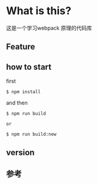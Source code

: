 # What is this?
这是一个学习webpack 原理的代码库


## Feature

## how to start

first
```
$ npm install
```

and then

```
$ npm run build

or

$ npm run build:new
```

## version

## 参考

